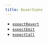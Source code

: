 ```yaml
---
title: Assertions
---
```


- [`expectRevert`](./expect-revert)
- [`expectEmit`](./expect-emit)
- [`expectCall`](./expect-call)
